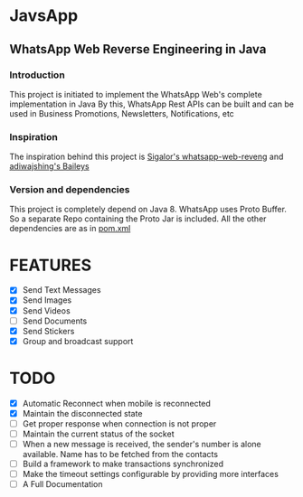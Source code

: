 # JavsApp

## WhatsApp Web Reverse Engineering in Java

### Introduction

This project is initiated to implement the WhatsApp Web's complete implementation in Java By this, WhatsApp Rest APIs
can be built and can be used in Business Promotions, Newsletters, Notifications, etc

### Inspiration

The inspiration behind this project is
[Sigalor's whatsapp-web-reveng](https://github.com/sigalor/whatsapp-web-reveng)
and [adiwajshing's Baileys](https://github.com/adiwajshing/Baileys)

### Version and dependencies

This project is completely depend on Java 8. WhatsApp uses Proto Buffer. So a separate Repo containing the Proto Jar is
included. All the other dependencies are as in [pom.xml](pom.xml)

# FEATURES

- [x] Send Text Messages
- [x] Send Images
- [x] Send Videos
- [ ] Send Documents
- [x] Send Stickers
- [x] Group and broadcast support

# TODO

- [x] Automatic Reconnect when mobile is reconnected
- [x] Maintain the disconnected state
- [ ] Get proper response when connection is not proper
- [ ] Maintain the current status of the socket
- [ ] When a new message is received, the sender's number is alone available. Name has to be fetched from the contacts
- [ ] Build a framework to make transactions synchronized
- [ ] Make the timeout settings configurable by providing more interfaces
- [ ] A Full Documentation
